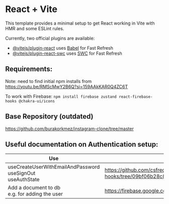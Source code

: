 # React + Vite

This template provides a minimal setup to get React working in Vite with HMR and some ESLint rules.

Currently, two official plugins are available:

- [@vitejs/plugin-react](https://github.com/vitejs/vite-plugin-react/blob/main/packages/plugin-react/README.md) uses [Babel](https://babeljs.io/) for Fast Refresh
- [@vitejs/plugin-react-swc](https://github.com/vitejs/vite-plugin-react-swc) uses [SWC](https://swc.rs/) for Fast Refresh


## Requirements: 

Note: need to find initial npm installs from https://youtu.be/RMScMwY2B6Q?si=159AAkKAR0Q4ZC6T

To work with Firebase:
`npm install firebase zustand react-firebase-hooks @chakra-ui/icons`

## Base Repository (outdated)
https://github.com/burakorkmez/instagram-clone/tree/master

## Useful documentation on Authentication setup:

|Use|url|
|--|--|
|useCreateUserWithEmailAndPassword<br> useSignOut<br>useAuthState |https://github.com/csfrequency/react-firebase-hooks/tree/09bf06b28c82b4c3c1beabb1b32a8007232ed045/auth|
|Add a document to db <br> e.g. for adding the user|https://firebase.google.com/docs/firestore/manage-data/add-data|
